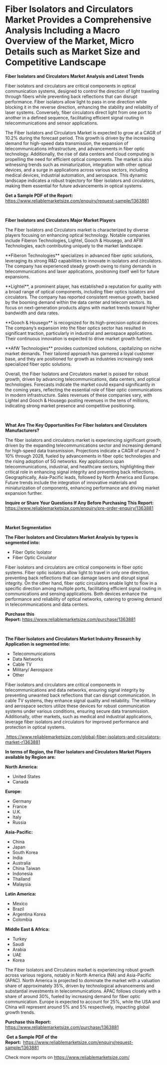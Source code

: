<p><h1>Fiber Isolators and Circulators Market Provides a Comprehensive Analysis Including a Macro Overview of the Market, Micro Details such as Market Size and Competitive Landscape</h1></p><p><strong>Fiber Isolators and Circulators Market Analysis and Latest Trends</strong></p>
<p><p>Fiber isolators and circulators are critical components in optical communication systems, designed to control the direction of light traveling through fibers while preventing back reflections that can disrupt performance. Fiber isolators allow light to pass in one direction while blocking it in the reverse direction, enhancing the stability and reliability of laser systems. Conversely, fiber circulators direct light from one port to another in a defined sequence, facilitating efficient signal routing in telecommunications and sensor applications.</p><p>The Fiber Isolators and Circulators Market is expected to grow at a CAGR of 10.2% during the forecast period. This growth is driven by the increasing demand for high-speed data transmission, the expansion of telecommunications infrastructure, and advancements in fiber optic technology. Additionally, the rise of data centers and cloud computing is propelling the need for efficient optical components. The market is also witnessing trends such as miniaturization, integration with other optical devices, and a surge in applications across various sectors, including medical devices, industrial automation, and aerospace. This dynamic landscape indicates a robust trajectory for fiber isolators and circulators, making them essential for future advancements in optical systems.</p></p>
<p><strong>Get a Sample PDF of the Report:&nbsp;</strong> <a href="https://www.reliablemarketsize.com/enquiry/request-sample/1363881?utm_campaign=1939&utm_medium=2&utm_source=Github&utm_content=ia&utm_term=13022025&utm_id=fiber-isolators-and-circulators">https://www.reliablemarketsize.com/enquiry/request-sample/1363881</a></p>
<p>&nbsp;</p>
<p><strong>Fiber Isolators and Circulators Major Market Players</strong></p>
<p><p>The Fiber Isolators and Circulators market is characterized by diverse players focusing on enhancing optical technology. Notable companies include Fiberon Technologies, Lightel, Gooch & Housego, and AFW Technologies, each contributing uniquely to the market landscape.</p><p>**Fiberon Technologies** specializes in advanced fiber optic solutions, leveraging its strong R&D capabilities to innovate in isolators and circulators. The company has experienced steady growth owing to rising demands in telecommunications and laser applications, positioning itself well for future expansions.</p><p>**Lightel**, a prominent player, has established a reputation for quality with a broad range of optical components, including fiber optics isolators and circulators. The company has reported consistent revenue growth, backed by the booming demand within the data center and telecom sectors. Its focus on next-generation products aligns with market trends toward higher bandwidth and data rates.</p><p>**Gooch & Housego** is recognized for its high-precision optical devices. The company’s expansion into the fiber optics sector has resulted in significant traction, particularly in industrial and aerospace applications. Their continuous innovation is expected to drive market growth further.</p><p>**AfW Technologies** provides customized solutions, capitalizing on niche market demands. Their tailored approach has garnered a loyal customer base, and they are positioned for growth as industries increasingly seek specialized fiber optic solutions.</p><p>Overall, the Fiber Isolators and Circulators market is poised for robust growth, driven by advancing telecommunications, data centers, and optical technologies. Forecasts indicate the market could expand significantly in the coming years, reflecting the essential role of fiber optic communications in modern infrastructure. Sales revenues of these companies vary, with Lightel and Gooch & Housego posting revenues in the tens of millions, indicating strong market presence and competitive positioning.</p></p>
<p>&nbsp;</p>
<p><strong>What Are The Key Opportunities For Fiber Isolators and Circulators Manufacturers?</strong></p>
<p><p>The fiber isolators and circulators market is experiencing significant growth, driven by the expanding telecommunications sector and increasing demand for high-speed data transmission. Projections indicate a CAGR of around 7-10% through 2028, fueled by advancements in fiber optic technologies and the rising adoption of 5G networks. Key applications span telecommunications, industrial, and healthcare sectors, highlighting their critical role in enhancing signal integrity and preventing back reflections. Geographically, Asia-Pacific leads, followed by North America and Europe. Future trends include the integration of innovative materials and miniaturization of components, enhancing performance and driving market expansion further.</p></p>
<p><strong>Inquire or Share Your Questions If Any Before Purchasing This Report:</strong> <a href="https://www.reliablemarketsize.com/enquiry/pre-order-enquiry/1363881?utm_campaign=1939&utm_medium=2&utm_source=Github&utm_content=ia&utm_term=13022025&utm_id=fiber-isolators-and-circulators">https://www.reliablemarketsize.com/enquiry/pre-order-enquiry/1363881</a></p>
<p>&nbsp;</p>
<p><strong>Market Segmentation</strong></p>
<p><strong>The Fiber Isolators and Circulators Market Analysis by types is segmented into:</strong></p>
<p><ul><li>Fiber Optic Isolator</li><li>Fiber Optic Circulator</li></ul></p>
<p><p>Fiber isolators and circulators are critical components in fiber optic systems. Fiber optic isolators allow light to travel in only one direction, preventing back reflections that can damage lasers and disrupt signal integrity. On the other hand, fiber optic circulators enable light to flow in a specific direction among multiple ports, facilitating efficient signal routing in communications and sensing applications. Both devices enhance the performance and reliability of optical networks, catering to growing demand in telecommunications and data centers.</p></p>
<p><strong>Purchase this Report:&nbsp;</strong><a href="https://www.reliablemarketsize.com/purchase/1363881?utm_campaign=1939&utm_medium=2&utm_source=Github&utm_content=ia&utm_term=13022025&utm_id=fiber-isolators-and-circulators">https://www.reliablemarketsize.com/purchase/1363881</a></p>
<p>&nbsp;</p>
<p><strong>The Fiber Isolators and Circulators Market Industry Research by Application is segmented into:</strong></p>
<p><ul><li>Telecommunications</li><li>Data Networks</li><li>Cable TV</li><li>Military/ Aerospace</li><li>Other</li></ul></p>
<p><p>Fiber isolators and circulators are critical components in telecommunications and data networks, ensuring signal integrity by preventing unwanted back reflections that can disrupt communication. In cable TV systems, they enhance signal quality and reliability. The military and aerospace sectors utilize these devices for robust communication systems under various conditions, ensuring secure data transmission. Additionally, other markets, such as medical and industrial applications, leverage fiber isolators and circulators for improved performance and protection in optical systems.</p></p>
<p><a href="https://www.reliablemarketsize.com/global-fiber-isolators-and-circulators-market-r1363881?utm_campaign=1939&utm_medium=2&utm_source=Github&utm_content=ia&utm_term=13022025&utm_id=fiber-isolators-and-circulators">&nbsp;https://www.reliablemarketsize.com/global-fiber-isolators-and-circulators-market-r1363881</a></p>
<p><strong>In terms of Region, the Fiber Isolators and Circulators Market Players available by Region are:</strong></p>
<p>
    <p> <strong> North America: </strong>
        <ul>
            <li>United States</li>
            <li>Canada</li>
        </ul>
        </p> 
    <p> <strong> Europe: </strong>
        <ul>
            <li>Germany</li>
            <li>France</li>
            <li>U.K.</li>
            <li>Italy</li>
            <li>Russia</li>
        </ul>
        </p> 
    <p> <strong> Asia-Pacific: </strong>
        <ul>
            <li>China</li>
            <li>Japan</li>
            <li>South Korea</li>
            <li>India</li>
            <li>Australia</li>
            <li>China Taiwan</li>
            <li>Indonesia</li>
            <li>Thailand</li>
            <li>Malaysia</li>
        </ul>
        </p> 
    <p> <strong> Latin America: </strong>
        <ul>
            <li>Mexico</li>
            <li>Brazil</li>
            <li>Argentina Korea</li>
            <li>Colombia</li>
        </ul>
        </p> 
    <p> <strong> Middle East & Africa: </strong>
        <ul>
            <li>Turkey</li>
            <li>Saudi</li>
            <li>Arabia</li>
            <li>UAE</li>
            <li>Korea</li>
        </ul>
    </p>
    </p>
<p><p>The Fiber Isolators and Circulators market is experiencing robust growth across various regions, notably in North America (NA) and Asia-Pacific (APAC). North America is projected to dominate the market with a valuation share of approximately 35%, driven by technological advancements and substantial investments in telecommunications. APAC follows closely with a share of around 30%, fueled by increasing demand for fiber optic communication. Europe is expected to account for 25%, while the USA and China will represent around 5% and 5% respectively, impacting global growth trends.</p></p>
<p><strong>Purchase this Report: </strong><a href="https://www.reliablemarketsize.com/purchase/1363881?utm_campaign=1939&utm_medium=2&utm_source=Github&utm_content=ia&utm_term=13022025&utm_id=fiber-isolators-and-circulators">https://www.reliablemarketsize.com/purchase/1363881</a></p>
<p>&nbsp;<strong>Get a Sample PDF of the Report:&nbsp;&nbsp;</strong><a href="https://www.reliablemarketsize.com/enquiry/request-sample/1363881?utm_campaign=1939&utm_medium=2&utm_source=Github&utm_content=ia&utm_term=13022025&utm_id=fiber-isolators-and-circulators">https://www.reliablemarketsize.com/enquiry/request-sample/1363881</a></p>
<p><strong></strong></p>
<p>Check more reports on <a href="https://www.reliablemarketsize.com/?utm_campaign=1939&utm_medium=2&utm_source=Github&utm_content=ia&utm_term=13022025&utm_id=fiber-isolators-and-circulators">https://www.reliablemarketsize.com/</a></p>